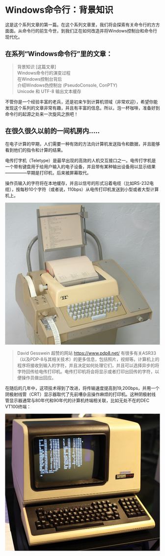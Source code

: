 Windows命令行：背景知识
======================

这是这个系列文章的第一篇。在这个系列文章里，我们将会探索有关命令行的方方面面。从命令行的前生今世，到我们正在如何改造并将Windows控制台和命令行现代化。

## 在系列“Windows命令行”里的文章：
> 背景知识 [这篇文章]<br>
> Windows命令行的演变过程<br>
> 在Windows控制台背后<br>
> 介绍Windows伪控制台 (PseudoConsole, ConPTY)<br>
> Unicode 和 UTF-8 输出文本缓存<br>



不管你是一个经验丰富的老兵，还是初来乍到计算机领域（非常欢迎），希望你能发现这个系列的文章非常有趣，并且有丰富的信息。所以，泡一杯咖啡，准备好到命令行的起源之处来一次旋风之旅吧！

在很久很久以前的一间机房内.....
-------------------------------

在电子计算的早期，人们需要一种有效的方法向计算机发送指令和数据，并且能够看到他们的指令和计算的结果。

电传打字机（Teletype）是最早出现的高效的人机交互接口之一。电传打字机是一个带有键盘用于给用户输入的电子设备，并且带有某种输出设备用以显示结果—————早期是打印机，后来被屏幕取代。

操作员输入的字符将在本地缓存，并且以信号的形式沿着电缆（比如RS-232电缆），按每秒10个字符（或者说，110bps）从电传打印机发送到小型或者大型计算机上。

![command-line-backgrounder-teletype](https://github.com/kernelbin/Article-WindowsCommandLine-ZHCN/blob/master/command-line-backgrounder-teletype.jpg?raw=true)

> David Gesswein 超赞的网站 https://www.pdp8.net/ 有很多有关ASR33（以及PDP-8与其相关技术）的更多信息，包括照片，视频等。计算机上的程序将接收到输入的字符，并且决定如何处理它们，并且可以选择异步的将字符回传给电传打印机。电传打印机将会将显示或者打印出回传的字符，以便操作员做出回应。

在随后的几年中，这项技术得到了改进，将传输速度提高到19,200bps，并用一个阴极射线管（CRT）显示器取代了先前嘈杂且操作麻烦的打印机。这种阴极射线管显示器通常与80年代和90年代的计算机终端相关联，比如无处不在的DEC VT100终端：

![command-line-backgrounder-vt100-terminal](https://github.com/kernelbin/Article-WindowsCommandLine-ZHCN/blob/master/command-line-backgrounder-vt100-terminal.jpg?raw=true)


